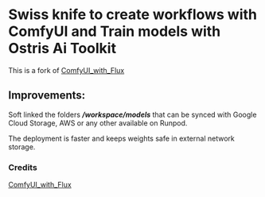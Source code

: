 # Swiss knife to create workflows with ComfyUI and Train models with Ostris Ai Toolkit
This is a fork of [ComfyUI_with_Flux](https://github.com/ValyrianTech/ComfyUI_with_Flux)

## Improvements: 

Soft linked the folders ***/workspace/models*** that can be synced with Google Cloud Storage, AWS or any other available on Runpod.  

The deployment is faster and keeps weights safe in external network storage. 


### Credits
[ComfyUI_with_Flux](https://github.com/ValyrianTech/ComfyUI_with_Flux)
